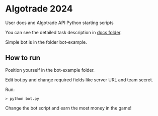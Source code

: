 # Algotrade 2024

User docs and Algotrade API Python starting scripts

You can see the  detailed task description in [docs folder](/docs/docs.md).

Simple bot is in the folder bot-example.

## How to run

Position yourself in the bot-example folder.

Edit bot.py and change required fields like server URL and team secret.

Run:

`> python bot.py`

Change the bot script and earn the most money in the game!